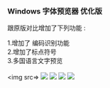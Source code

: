 <h3><b>Windows 字体预览器 优化版</b></h3>

跟原版对比增加了下列功能 : <br>

1.增加了 编码识别功能<br>
2.增加了标点符号<br>
3.多国语言文字预览<br><br><img src=>
<img src=https://raw.githubusercontent.com/catcat520/FontsLab/master/WinFontViewPlus/img/PvFontXss01.png>
<img src=https://raw.githubusercontent.com/catcat520/FontsLab/master/WinFontViewPlus/img/PvFontSx02.png>
<img src=https://github.com/catcat520/FontsLab/blob/master/WinFontViewPlus/img/PvFontLmc02.png>
<img src=https://github.com/catcat520/FontsLab/blob/master/WinFontViewPlus/img/PvFontXht02.png>
